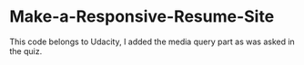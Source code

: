 # Make-a-Responsive-Resume-Site
This code belongs to Udacity, I added the media query part as was asked in the quiz.
